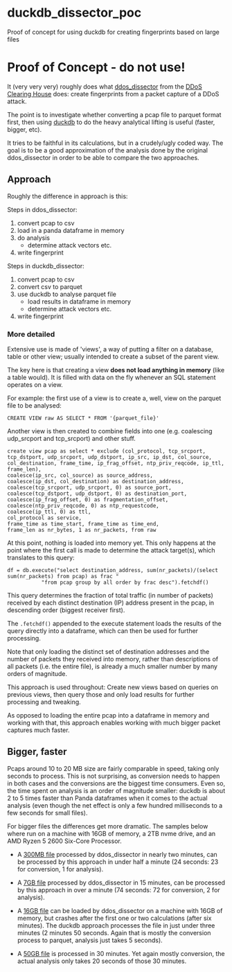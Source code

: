 # duckdb_dissector_poc
Proof of concept for using duckdb for creating fingerprints based on large files

# Proof of Concept - do not use!

It (very very very) roughly does what [ddos_dissector](https://github.com/ddos-clearing-house/ddos_dissector) from the [DDoS Clearing House](https://github.com/ddos-clearing-house) does: create fingerprints from a packet capture of a DDoS attack.

The point is to investigate whether converting a pcap file to parquet format first, then using [duckdb](https://duckdb.org/) to do the heavy analytical lifting is useful (faster, bigger, etc).

It tries to be faithful in its calculations, but in a crudely/ugly coded way. The goal is to be a good approximation of the analysis done by the original ddos_dissector in order to be able to compare the two approaches.

## Approach

Roughly the difference in approach is this:

Steps in ddos_dissector:
1. convert pcap to csv
2. load in a panda dataframe in memory
3. do analysis 
   - determine attack vectors etc.
4. write fingerprint

Steps in duckdb_dissector:
1. convert pcap to csv
2. convert csv to parquet
3. use duckdb to analyse parquet file 
   - load results in dataframe in memory
   - determine attack vectors etc.
4. write fingerprint

### More detailed
Extensive use is made of 'views', a way of putting a filter on a database, table or other view; usually intended to create a subset of the parent view. 

The key here is that creating a view **does not load anything in memory** (like a table would). It is filled with data on the fly whenever an SQL statement operates on a view.

For example: the first use of a view is to create a, well, view on the parquet file to be analysed:
```
CREATE VIEW raw AS SELECT * FROM '{parquet_file}'
```

Another view is then created to combine fields into one (e.g. coalescing udp_srcport and tcp_srcport) and other stuff.
```
create view pcap as select * exclude (col_protocol, tcp_srcport, tcp_dstport, udp_srcport, udp_dstport, ip_src, ip_dst, col_source, col_destination, frame_time, ip_frag_offset, ntp_priv_reqcode, ip_ttl, frame_len), 
coalesce(ip_src, col_source) as source_address, 
coalesce(ip_dst, col_destination) as destination_address, 
coalesce(tcp_srcport, udp_srcport, 0) as source_port, 
coalesce(tcp_dstport, udp_dstport, 0) as destination_port, 
coalesce(ip_frag_offset, 0) as fragmentation_offset, 
coalesce(ntp_priv_reqcode, 0) as ntp_requestcode, 
coalesce(ip_ttl, 0) as ttl, 
col_protocol as service, 
frame_time as time_start, frame_time as time_end, 
frame_len as nr_bytes, 1 as nr_packets, from raw
```

At this point, nothing is loaded into memory yet.
This only happens at the point where the first call is made to determine the attack target(s), which translates to this query:
```
df = db.execute("select destination_address, sum(nr_packets)/(select sum(nr_packets) from pcap) as frac "
           "from pcap group by all order by frac desc").fetchdf()
```
This query determines the fraction of total traffic (in number of packets) received by each distinct destination (IP) address present in the pcap, in descending order (biggest receiver first).

The `.fetchdf()` appended to the execute statement loads the results of the query directly into a dataframe, which can then be used for further processing.

Note that only loading the distinct set of destination addresses and the number of packets they received into memory, rather than descriptions of all packets (i.e. the entire file), is already a much smaller number by many orders of magnitude.

This approach is used throughout:
Create new views based on queries on previous views, then query those and only load results for further processing and tweaking.

As opposed to loading the entire pcap into a dataframe in memory and working with that, this approach enables working with much bigger packet captures much faster.

## Bigger, faster

Pcaps around 10 to 20 MB size are fairly comparable in speed, taking only seconds to process. 
This is not surprising, as conversion needs to happen in both cases and the conversions are the biggest time consumers.
Even so, the time spent on analysis is an order of magnitude smaller: duckdb is about 2 to 5 times faster than Panda dataframes when it comes to the actual analysis (even though the net effect is only a few hundred milliseconds to a few seconds for small files). 

For bigger files the differences get more dramatic. The samples below where run on a machine with 16GB of memory, a 2TB nvme drive, and an AMD Ryzen 5 2600 Six-Core Processor.

* A [300MB file](http://traces.simpleweb.org/booter-attacks-im2015/anon-Booter5.pcap.gz) processed by ddos_dissector in nearly two minutes, can be processed by this approach in under half a minute (24 seconds: 23 for conversion, 1 for analysis).

* A [7GB file](http://traces.simpleweb.org/booter-attacks-im2015/anon-Booter8.pcap.gz) processed by ddos_dissector in 15 minutes, can be processed by this approach in over a minute (74 seconds: 72 for conversion, 2 for analysis).

* A [16GB file](http://traces.simpleweb.org/booter-attacks-im2015/anon-Booter9.pcap.gz) can be loaded by ddos_dissector on a machine with 16GB of memory, but crashes after the first one or two calculations (after six minutes). The duckdb approach processes the file in just under three minutes (2 minutes 50 seconds. Again that is mostly the conversion process to parquet, analysis just takes 5 seconds).

* A [50GB file](http://traces.simpleweb.org/booter-attacks-im2015/anon-Booter4.pcap.gz) is processed in 30 minutes. Yet again mostly conversion, the actual analysis only takes 20 seconds of those 30 minutes.



